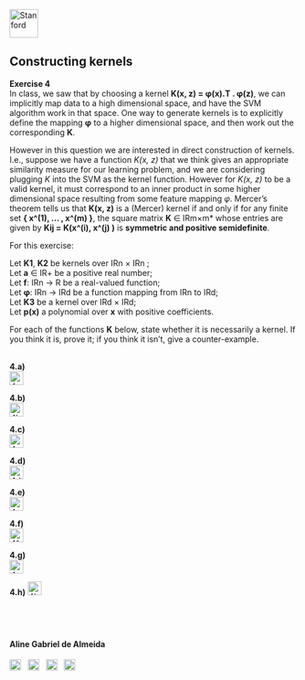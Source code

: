 
<a href="https://i.dlpng.com/static/png/498606_preview.png"><img src="https://i.dlpng.com/static/png/498606_preview.png" title="Stanford" alt="Stanford" height="50"></a>

## Constructing kernels
  
**Exercise 4**  
In class, we saw that by choosing a kernel **K(x, z) = φ(x).T . φ(z)**, we can implicitly map data to a high dimensional space, and have the SVM algorithm work in that space. One way to generate kernels is to explicitly define the mapping **φ** to a higher dimensional space, and then work out the corresponding **K**.  

However in this question we are interested in direct construction of kernels. I.e., suppose we have a function *K(x, z)* that we think gives an appropriate similarity measure for our learning problem, and we are considering plugging *K* into the SVM as the kernel function. However for *K(x, z)* to be a valid kernel, it must correspond to an inner product in some higher dimensional space resulting from some feature mapping *φ*. Mercer’s theorem tells us that **K(x, z)** is a (Mercer) kernel if and only if for any finite set **{ x^(1), ... , x^(m) }**, the square matrix **K** ∈ IRm×m* whose entries are given by **Kij = K(x^(i), x^(j) )** is **symmetric and positive semidefinite**.  

For this exercise:   

Let **K1**, **K2** be kernels over IRn × IRn ;  
Let **a** ∈ IR+ be a positive real number;  
Let **f**: IRn → R be a real-valued function;  
Let **φ**: IRn → IRd be a function mapping from IRn to IRd;  
Let **K3** be a kernel over IRd × IRd;  
Let **p(x)** a polynomial over **x** with positive coefficients.   

For each of the functions **K** below, state whether it is necessarily a kernel. If you think it is,
prove it; if you think it isn’t, give a counter-example.

&nbsp;  
**4.a)**  
<a href="https://github.com/AlmeidaAlin3/MachineLearning/blob/master/ProblemSet2/Exercise3/img/4a.png"><img src="https://github.com/AlmeidaAlin3/MachineLearning/blob/master/ProblemSet2/Exercise3/img/4a.png" title="4a" alt="4a" height="24"></a> 

**4.b)**  
<a href="https://github.com/AlmeidaAlin3/MachineLearning/blob/master/ProblemSet2/Exercise3/img/4b.png"><img src="https://github.com/AlmeidaAlin3/MachineLearning/blob/master/ProblemSet2/Exercise3/img/4b.png" title="4b" alt="4b" height="24"></a> 

**4.c)**  
<a href="https://github.com/AlmeidaAlin3/MachineLearning/blob/master/ProblemSet2/Exercise3/img/4c.png"><img src="https://github.com/AlmeidaAlin3/MachineLearning/blob/master/ProblemSet2/Exercise3/img/4c.png" title="4c" alt="4c" height="24"></a> 


**4.d)**  
<a href="https://github.com/AlmeidaAlin3/MachineLearning/blob/master/ProblemSet2/Exercise3/img/4d.png"><img src="https://github.com/AlmeidaAlin3/MachineLearning/blob/master/ProblemSet2/Exercise3/img/4d.png" title="4d" alt="4d" height="24"></a> 


**4.e)**  
<a href="https://github.com/AlmeidaAlin3/MachineLearning/blob/master/ProblemSet2/Exercise3/img/4e.png"><img src="https://github.com/AlmeidaAlin3/MachineLearning/blob/master/ProblemSet2/Exercise3/img/4e.png" title="4e" alt="4e" height="24"></a> 


**4.f)**  
<a href="https://github.com/AlmeidaAlin3/MachineLearning/blob/master/ProblemSet2/Exercise3/img/4f.png"><img src="https://github.com/AlmeidaAlin3/MachineLearning/blob/master/ProblemSet2/Exercise3/img/4f.png" title="4f" alt="4f" height="24"></a> 


**4.g)**  
<a href="https://github.com/AlmeidaAlin3/MachineLearning/blob/master/ProblemSet2/Exercise3/img/4g.png"><img src="https://github.com/AlmeidaAlin3/MachineLearning/blob/master/ProblemSet2/Exercise3/img/4g.png" title="4g" alt="4g" height="24"></a> 


**4.h)**
<a href="https://github.com/AlmeidaAlin3/MachineLearning/blob/master/ProblemSet2/Exercise3/img/4h.png"><img src="https://github.com/AlmeidaAlin3/MachineLearning/blob/master/ProblemSet2/Exercise3/img/4h.png" title="4h" alt="4h" height="24"></a> 



&nbsp;  
---

#### Aline Gabriel de Almeida  
<a href="https://www.linkedin.com/in/alinegalmeida/"><img src="https://cdn3.iconfinder.com/data/icons/logos-and-brands-adobe/512/201_Linkedin-512.png" title="Linkedin: alinegalmeida" alt="https://www.linkedin.com/in/alinegalmeida/" height="20"></a>
&nbsp; <a href="https://www.kaggle.com/almeidaalin3"><img src="https://cdn3.iconfinder.com/data/icons/logos-and-brands-adobe/512/189_Kaggle-512.png" title="Kaggle: almeidaalin3" alt="https://www.kaggle.com/almeidaalin3" height="20"></a>
&nbsp; <a href="mailto:aline.gabriel.almeida@gmail.com"><img src="https://cdn3.iconfinder.com/data/icons/logos-and-brands-adobe/512/147_Gmail-512.png" title="aline.gabriel.almeida@gmail.com" alt="aline.gabriel.almeida@gmail.com" height="20"></a>
&nbsp; <a href="https://github.com/AlmeidaAlin3/"><img src="https://cdn3.iconfinder.com/data/icons/logos-and-brands-adobe/512/142_Github-512.png" title="Github: AlmeidaAlin3" alt="https://github.com/AlmeidaAlin3/" height="20"></a> 
